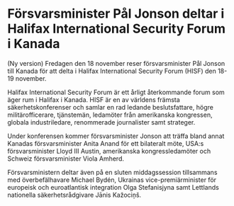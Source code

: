 # Försvarsminister Pål Jonson deltar i Halifax International Security Forum i Kanada

(Ny version) Fredagen den 18 november reser försvarsminister Pål Jonson till Kanada för att delta i Halifax International Security Forum (HISF) den 18-19 november.

Halifax International Security Forum är ett årligt återkommande forum som äger rum i Halifax i Kanada. HISF är en av världens främsta säkerhetskonferenser och samlar en rad ledande beslutsfattare, högre militärofficerare, tjänstemän, ledamöter från amerikanska kongressen, globala industriledare, renommerade journalister samt strateger.

Under konferensen kommer försvarsminister Jonson att träffa bland annat Kanadas försvarsminister Anita Anand för ett bilateralt möte, USA:s försvarsminister Lloyd III Austin, amerikanska kongressledamöter och Schweiz försvarsminister Viola Amherd.

Försvarsministern deltar även på en sluten middagssession tillsammans med överbefälhavare Michael Bydén, Ukrainas vice-premiärminister för europeisk och euroatlantisk integration Olga Stefanisjyna samt Lettlands nationella säkerhetsrådgivare Jānis Kažociņš.
